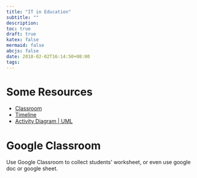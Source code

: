 ```yaml
---
title: "IT in Education"
subtitle: ""
description:
toc: true
draft: true
katex: false
mermaid: false
abcjs: false
date: 2018-02-02T16:14:50+08:00
tags:
---
```


# Some Resources
- [Classroom][@1]
- [Timeline][@2]
- [Activity Diagram | UML][@3]

# Google Classroom
Use Google Classroom to collect students' worksheet, or even use google doc or 
google sheet.

<!-- reference links -->

[@1]: https://classroom.google.com/u/0/
[@2]: http://timeline.knightlab.com/
[@3]: http://plantuml.com/activity-diagram-beta
